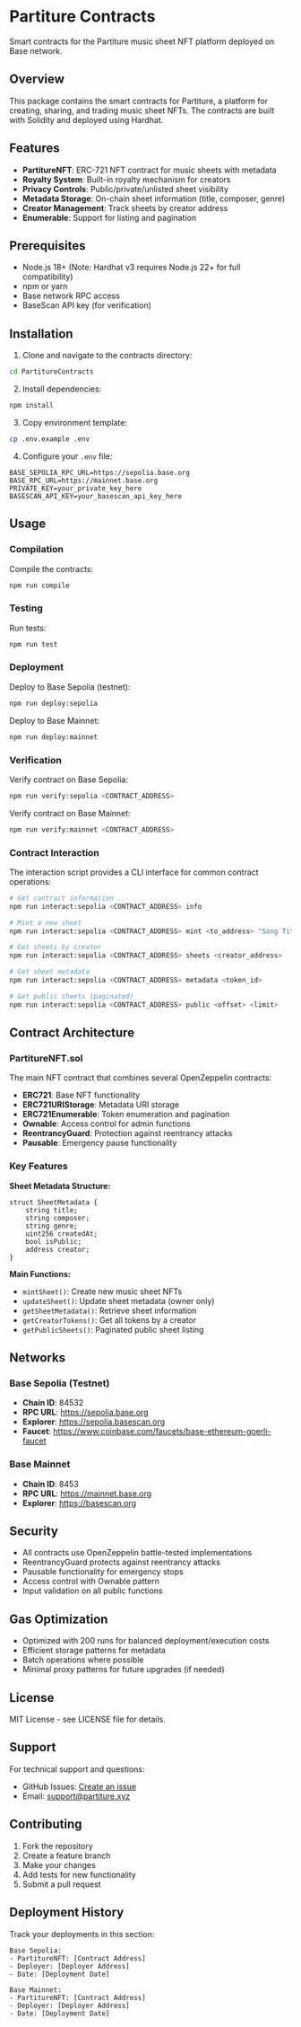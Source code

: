 # Partiture Contracts

Smart contracts for the Partiture music sheet NFT platform deployed on Base network.

## Overview

This package contains the smart contracts for Partiture, a platform for creating, sharing, and trading music sheet NFTs. The contracts are built with Solidity and deployed using Hardhat.

## Features

- **PartitureNFT**: ERC-721 NFT contract for music sheets with metadata
- **Royalty System**: Built-in royalty mechanism for creators
- **Privacy Controls**: Public/private/unlisted sheet visibility
- **Metadata Storage**: On-chain sheet information (title, composer, genre)
- **Creator Management**: Track sheets by creator address
- **Enumerable**: Support for listing and pagination

## Prerequisites

- Node.js 18+ (Note: Hardhat v3 requires Node.js 22+ for full compatibility)
- npm or yarn
- Base network RPC access
- BaseScan API key (for verification)

## Installation

1. Clone and navigate to the contracts directory:
```bash
cd PartitureContracts
```

2. Install dependencies:
```bash
npm install
```

3. Copy environment template:
```bash
cp .env.example .env
```

4. Configure your `.env` file:
```env
BASE_SEPOLIA_RPC_URL=https://sepolia.base.org
BASE_RPC_URL=https://mainnet.base.org
PRIVATE_KEY=your_private_key_here
BASESCAN_API_KEY=your_basescan_api_key_here
```

## Usage

### Compilation

Compile the contracts:
```bash
npm run compile
```

### Testing

Run tests:
```bash
npm run test
```

### Deployment

Deploy to Base Sepolia (testnet):
```bash
npm run deploy:sepolia
```

Deploy to Base Mainnet:
```bash
npm run deploy:mainnet
```

### Verification

Verify contract on Base Sepolia:
```bash
npm run verify:sepolia <CONTRACT_ADDRESS>
```

Verify contract on Base Mainnet:
```bash
npm run verify:mainnet <CONTRACT_ADDRESS>
```

### Contract Interaction

The interaction script provides a CLI interface for common contract operations:

```bash
# Get contract information
npm run interact:sepolia <CONTRACT_ADDRESS> info

# Mint a new sheet
npm run interact:sepolia <CONTRACT_ADDRESS> mint <to_address> "Song Title" "Composer Name"

# Get sheets by creator
npm run interact:sepolia <CONTRACT_ADDRESS> sheets <creator_address>

# Get sheet metadata
npm run interact:sepolia <CONTRACT_ADDRESS> metadata <token_id>

# Get public sheets (paginated)
npm run interact:sepolia <CONTRACT_ADDRESS> public <offset> <limit>
```

## Contract Architecture

### PartitureNFT.sol

The main NFT contract that combines several OpenZeppelin contracts:

- **ERC721**: Base NFT functionality
- **ERC721URIStorage**: Metadata URI storage
- **ERC721Enumerable**: Token enumeration and pagination
- **Ownable**: Access control for admin functions
- **ReentrancyGuard**: Protection against reentrancy attacks
- **Pausable**: Emergency pause functionality

### Key Features

**Sheet Metadata Structure:**
```solidity
struct SheetMetadata {
    string title;
    string composer;
    string genre;
    uint256 createdAt;
    bool isPublic;
    address creator;
}
```

**Main Functions:**
- `mintSheet()`: Create new music sheet NFTs
- `updateSheet()`: Update sheet metadata (owner only)
- `getSheetMetadata()`: Retrieve sheet information
- `getCreatorTokens()`: Get all tokens by a creator
- `getPublicSheets()`: Paginated public sheet listing

## Networks

### Base Sepolia (Testnet)
- **Chain ID**: 84532
- **RPC URL**: https://sepolia.base.org
- **Explorer**: https://sepolia.basescan.org
- **Faucet**: https://www.coinbase.com/faucets/base-ethereum-goerli-faucet

### Base Mainnet
- **Chain ID**: 8453
- **RPC URL**: https://mainnet.base.org
- **Explorer**: https://basescan.org

## Security

- All contracts use OpenZeppelin battle-tested implementations
- ReentrancyGuard protects against reentrancy attacks
- Pausable functionality for emergency stops
- Access control with Ownable pattern
- Input validation on all public functions

## Gas Optimization

- Optimized with 200 runs for balanced deployment/execution costs
- Efficient storage patterns for metadata
- Batch operations where possible
- Minimal proxy patterns for future upgrades (if needed)

## License

MIT License - see LICENSE file for details.

## Support

For technical support and questions:
- GitHub Issues: [Create an issue](https://github.com/zkNexus/Partiture)
- Email: support@partiture.xyz

## Contributing

1. Fork the repository
2. Create a feature branch
3. Make your changes
4. Add tests for new functionality
5. Submit a pull request

## Deployment History

Track your deployments in this section:

```
Base Sepolia:
- PartitureNFT: [Contract Address]
- Deployer: [Deployer Address]
- Date: [Deployment Date]

Base Mainnet:
- PartitureNFT: [Contract Address]
- Deployer: [Deployer Address] 
- Date: [Deployment Date]
```